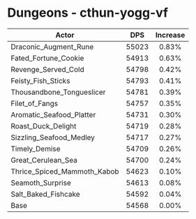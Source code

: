 # Dungeons - cthun-yogg-vf
| Actor | DPS | Increase |
|---|:---:|:---:|
|Draconic_Augment_Rune|55023|0.83%|
|Fated_Fortune_Cookie|54913|0.63%|
|Revenge_Served_Cold|54798|0.42%|
|Feisty_Fish_Sticks|54793|0.41%|
|Thousandbone_Tongueslicer|54781|0.39%|
|Filet_of_Fangs|54757|0.35%|
|Aromatic_Seafood_Platter|54731|0.30%|
|Roast_Duck_Delight|54719|0.28%|
|Sizzling_Seafood_Medley|54717|0.27%|
|Timely_Demise|54709|0.26%|
|Great_Cerulean_Sea|54700|0.24%|
|Thrice_Spiced_Mammoth_Kabob|54623|0.10%|
|Seamoth_Surprise|54613|0.08%|
|Salt_Baked_Fishcake|54592|0.04%|
|Base|54568|0.00%|
